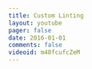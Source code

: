 ```yaml
---
title: Custom Linting
layout: youtube 
pager: false
date: 2016-01-01
comments: false
videoid: m48fcufcZeM
---
```

